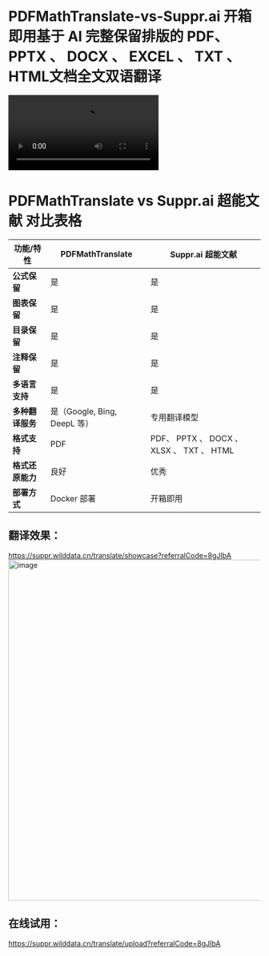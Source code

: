 # PDFMathTranslate-vs-Suppr.ai 开箱即用基于 AI 完整保留排版的 PDF、 PPTX 、 DOCX 、 EXCEL 、 TXT 、 HTML文档全文双语翻译

![](翻译演示.mp4)


# PDFMathTranslate vs Suppr.ai 超能文献 对比表格

| 功能/特性                      | PDFMathTranslate             | Suppr.ai 超能文献 |
| ------------------------------ | ---------------------------- | ----------------- |
| **公式保留**                   | 是                           | 是                |
| **图表保留**                   | 是                           | 是                |
| **目录保留**                   | 是                           | 是                |
| **注释保留**                   | 是                           | 是                |
| **多语言支持**                 | 是                           | 是                |
| **多种翻译服务**               | 是（Google, Bing, DeepL 等） | 专用翻译模型      |
| **格式支持**             | PDF                   | PDF、 PPTX 、 DOCX 、XLSX 、 TXT 、 HTML   |
| **格式还原能力**   | 良好                  | 优秀  |
| **部署方式**                | Docker 部署                          | 开箱即用              |


## 翻译效果：
https://suppr.wilddata.cn/translate/showcase?referralCode=8gJIbA
<img width="680" alt="image" src="https://github.com/user-attachments/assets/c6e08b1a-d181-4d3c-ab55-e98df8f046eb" />


## 在线试用：
https://suppr.wilddata.cn/translate/upload?referralCode=8gJIbA
